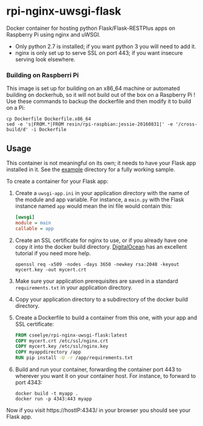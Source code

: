 # rpi-nginx-uwsgi-flask
Docker container for hosting python Flask/Flask-RESTPlus apps on Raspberry Pi using nginx and uWSGI.  
* Only python 2.7 is installed; if you want python 3 you will need to add it.
* nginx is only set up to serve SSL on port 443; if you want insecure serving look elsewhere.

### Building on Raspberri Pi
This image is set up for building on an x86_64 machine or automated building on dockerhub, so it will not build out of
the box on a Raspberry Pi ! Use these commands to backup the dockerfile and then modify it to build on a Pi:

```Shell
cp Dockerfile Dockerfile.x86_64
sed -e 's|FROM.*|FROM resin/rpi-raspbian:jessie-20160831|' -e '/cross-build/d' -i Dockerfile
```

## Usage

This container is not meaningful on its own; it needs to have your Flask app installed in it.  See the [example](example) directory for a
fully working sample.

To create a container for your Flask app:

1. Create a ```uwsgi-app.ini``` in your application directory with the name of the module and app variable. For instance, a
```main.py``` with the Flask instance named ```app``` would mean the ini file would contain this:

    ```ini
    [uwsgi]
    module = main
    callable = app
    ```

2. Create an SSL certificate for nginx to use, or if you already have one copy it into the docker build directory.
[DigitalOcean](https://www.digitalocean.com/community/tutorials/how-to-create-a-self-signed-ssl-certificate-for-nginx-in-ubuntu-16-04)
has an excellent tutorial if you need more help.

    ```
    openssl req -x509 -nodes -days 3650 -newkey rsa:2048 -keyout mycert.key -out mycert.crt
    ```

3. Make sure your application prerequisites are saved in a standard ```requirements.txt``` in your application directory.

4. Copy your application directory to a subdirectory of the docker build directory.  

5. Create a Dockerfile to build a container from this one, with your app and SSL certificate:

    ```Dockerfile
    FROM cseelye/rpi-nginx-uwsgi-flask:latest
    COPY mycert.crt /etc/ssl/nginx.crt
    COPY mycert.key /etc/ssl/nginx.key
    COPY myappdirectory /app
    RUN pip install -U -r /app/requirements.txt
    ```

6. Build and run your container, forwarding the container port 443 to wherever you want it on your container host. For instance, to
forward to port 4343:

    ```Shell
    docker build -t myapp .  
    docker run -p 4343:443 myapp
    ```

Now if you visit https://hostIP:4343/ in your browser you should see your Flask app.
